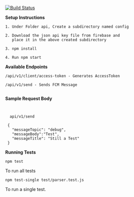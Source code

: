 [![Build Status](https://travis-ci.org/dita-dev-team/my-portal-api.svg?branch=master)](https://travis-ci.org/dita-dev-team/my-portal-api)

**Setup Instructions**

```
1. Under Folder api, Create a subdirectory named config

2. Download the json api key file from firebase and 
   place it in the above created subdirectory

3. npm install

4. Run npm start   
```
**Available Endpoints**
```
/api/v1/client/access-token - Generates AccessToken

/api/v1/send - Sends FCM Message


```

**Sample Request Body**
```
  
  
  api/v1/send
   
 {
   "messageTopic": "debug",
   "messageBody":"Test",
   "messageTitle": "Still a Test"
 } 
 ```
 
 **Running Tests**
```
npm test
```
To run all tests
```
npm test-single test/parser.test.js
```
To run a single test.
